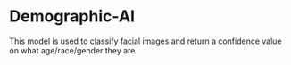 # Demographic-AI
This model is used to classify facial images and return a confidence value on what age/race/gender they are
